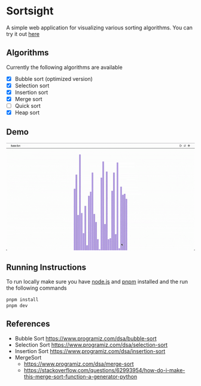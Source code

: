 # Sortsight

A simple web application for visualizing various sorting algorithms. You can try it out [here](https://sort-sight.surge.sh/)

## Algorithms

Currently the following algorithms are available

- [x] Bubble sort (optimized version)
- [x] Selection sort
- [x] Insertion sort
- [x] Merge sort
- [ ] Quick sort
- [x] Heap sort

## Demo

![application demo](./clippings/demo.gif)

## Running Instructions

To run locally make sure you have [node.js](https://nodejs.org/en) and [pnpm](https://pnpm.io/) installed and the run the following commands

```console
pnpm install
pnpm dev
```

## References

- Bubble Sort https://www.programiz.com/dsa/bubble-sort
- Selection Sort https://www.programiz.com/dsa/selection-sort
- Insertion Sort https://www.programiz.com/dsa/insertion-sort
- MergeSort
  - https://www.programiz.com/dsa/merge-sort
  - https://stackoverflow.com/questions/62993954/how-do-i-make-this-merge-sort-function-a-generator-python
